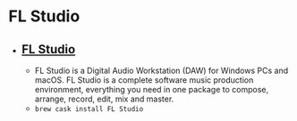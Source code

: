 # FL Studio
- [FL Studio](https://www.image-line.com/flstudio/)
  - 
  - FL Studio is a Digital Audio Workstation (DAW) for Windows PCs and macOS. FL Studio is a complete software music production environment, everything you need in one package to compose, arrange, record, edit, mix and master.
  - `brew cask install FL Studio`
